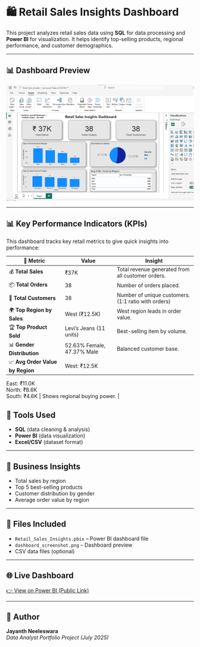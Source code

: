 
# 🛍️ Retail Sales Insights Dashboard

This project analyzes retail sales data using **SQL** for data processing and **Power BI** for visualization. It helps identify top-selling products, regional performance, and customer demographics.

---

## 📊 Dashboard Preview


![Retail Sales Dashboard](Retail_Salesdashboard.png) 

---

## 📊 Key Performance Indicators (KPIs)

This dashboard tracks key retail metrics to give quick insights into performance:

| 📌 Metric                | Value              | Insight                                                                 |
|--------------------------|--------------------|-------------------------------------------------------------------------|
| 💰 **Total Sales**        | ₹37K               | Total revenue generated from all customer orders.                       |
| 📦 **Total Orders**       | 38                 | Number of orders placed.                                                |
| 👥 **Total Customers**    | 38                 | Number of unique customers. (1:1 ratio with orders)                     |
| 🌍 **Top Region by Sales**| West (₹12.5K)      | West region leads in order value.                                       |
| 🏆 **Top Product Sold**   | Levi’s Jeans (11 units) | Best-selling item by volume.                                      |
| 📊 **Gender Distribution**| 52.63% Female, 47.37% Male | Balanced customer base.                                        |
| 📈 **Avg Order Value by Region** | West: ₹12.5K  
East: ₹11.0K  
North: ₹8.6K  
South: ₹4.6K | Shows regional buying power. |



## 🔧 Tools Used
- **SQL** (data cleaning & analysis)
- **Power BI** (data visualization)
- **Excel/CSV** (dataset format)

---

## 📌 Business Insights
- Total sales by region
- Top 5 best-selling products
- Customer distribution by gender
- Average order value by region

---

## 📁 Files Included
- `Retail_Sales_Insights.pbix` – Power BI dashboard file
- `dashboard_screenshot.png` – Dashboard preview
- CSV data files (optional)

---

## 🌐 Live Dashboard
[👉 View on Power BI (Public Link)](Retail_Sales_Insights.pbix)

---

## 👤 Author
**Jayanth Neeleswara**  
_Data Analyst Portfolio Project (July 2025)_

